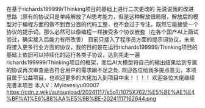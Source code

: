 在基于richards199999/Thinking项目的基础上进行二次更改的
先说说我的改进思路（原有的协议只是单纯解放了AI思考能力，但是这种解放很局限，解放后的模型对于编程方面的做不到百分百的代码工整，也不会过于专注，既然它能接受一个协议的提示词，那么必然可以像编程一样接受多个协议嵌套（在各个国产AI上面试验过，确实接入后能力有所改善）
目前只接入了程序员方面的提示词协议，未来将接入更多行业方面的协议，我的目的是在运行richards199999/Thinking项目的基础上依旧可以持续化的运行各类子协议，达到先走一遍richards199999/Thinking项目的框架，而后AI大模型将自己的输出结果给到专属的协议再次审查是否符合用户的需求跟不足之处.
欢迎各位给我多提点意见，本项目属于公益项目，也欢迎更多的大佬加入到项目中来！！！！
欢迎各位大佬继续完善本项目
本人V：Mylovesiyu00007
https://cdn.z.wiki/autoupload/20241117/s5oT/1075X762/%E5%BE%AE%E4%BF%A1%E6%88%AA%E5%9B%BE-20241117162644.png
